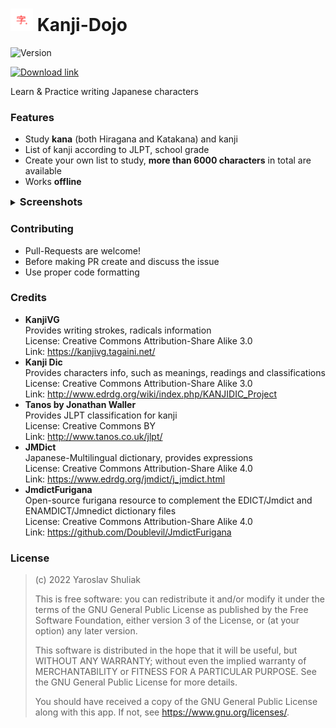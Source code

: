 # ![](preview_assets/github_icon.png) Kanji-Dojo

![Version](https://img.shields.io/badge/Latest_version-0.8-blue.svg)

[![Download link](https://img.shields.io/badge/Download-Google_Play-brightgreen.svg)](https://play.google.com/store/apps/details?id=ua.syt0r.kanji)

Learn & Practice writing Japanese characters

### Features
- Study **kana** (both Hiragana and Katakana) and kanji
- List of kanji according to JLPT, school grade
- Create your own list to study, <b>more than 6000 characters</b> in total are available
- Works <b>offline</b>

<details>
<summary><h3 style="display: inline">Screenshots</h3></summary>

![](preview_assets/screenshot_phone_1.png)
![](preview_assets/screenshot_phone_2.png)
![](preview_assets/screenshot_phone_3.png)
![](preview_assets/screenshot_phone_4.png)
![](preview_assets/screenshot_tablet_1.png)

</details>

### Contributing
- Pull-Requests are welcome!
- Before making PR create and discuss the issue 
- Use proper code formatting

### Credits

* **KanjiVG**</br>
  Provides writing strokes, radicals information </br>
  License: Creative Commons Attribution-Share Alike 3.0</br>
  Link: https://kanjivg.tagaini.net/
* **Kanji Dic**</br>
  Provides characters info, such as meanings, readings and classifications </br>
  License: Creative Commons Attribution-Share Alike 3.0</br>
  Link: http://www.edrdg.org/wiki/index.php/KANJIDIC_Project
* **Tanos by Jonathan Waller**</br>
  Provides JLPT classification for kanji </br>
  License: Creative Commons BY</br>
  Link: http://www.tanos.co.uk/jlpt/
* **JMDict**</br>
  Japanese-Multilingual dictionary, provides expressions </br>
  License: Creative Commons Attribution-Share Alike 4.0</br>
  Link: https://www.edrdg.org/jmdict/j_jmdict.html
* **JmdictFurigana**</br>
  Open-source furigana resource to complement the EDICT/Jmdict and ENAMDICT/Jmnedict dictionary files </br>
  License: Creative Commons Attribution-Share Alike 4.0</br>
  Link: https://github.com/Doublevil/JmdictFurigana

### License

> (c) 2022 Yaroslav Shuliak
> 
> This is free software: you can redistribute it and/or modify it under the terms of the GNU General Public License as published by the Free Software Foundation, either version 3 of the License, or (at your option) any later version.
> 
> This software is distributed in the hope that it will be useful, but WITHOUT ANY WARRANTY; without even the implied warranty of MERCHANTABILITY or FITNESS FOR A PARTICULAR PURPOSE. See the GNU General Public License for more details.
> 
> You should have received a copy of the GNU General Public License along with this app. If not, see https://www.gnu.org/licenses/.
